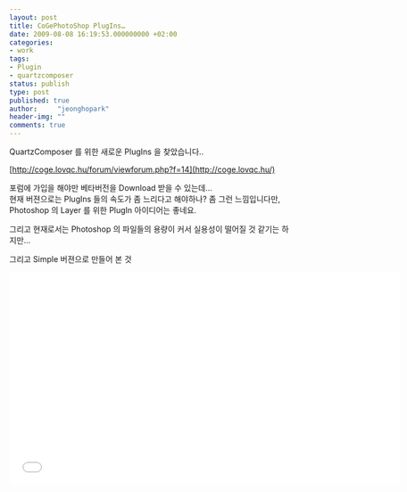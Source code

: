 ```yaml
---
layout: post
title: CoGePhotoShop PlugIns…
date: 2009-08-08 16:19:53.000000000 +02:00
categories:
- work
tags:
- Plugin
- quartzcomposer
status: publish
type: post
published: true
author:     "jeonghopark"
header-img: ""
comments: true
---
```

QuartzComposer 를 위한 새로운 PlugIns 을 찾았습니다..

[http://coge.lovqc.hu/forum/viewforum.php?f=14](http://coge.lovqc.hu/)

포럼에 가입을 해야만 베타버전을 Download 받을 수 있는데...    
현재 버젼으로는 PlugIns 들의 속도가 좀 느리다고 해야하나? 좀 그런 느낌입니다만,    
Photoshop 의 Layer 를 위한 PlugIn 아이디어는 좋네요.    

그리고 현재로서는 Photoshop 의 파일들의 용량이 커서 실용성이 떨어질 것 같기는 하지만...

그리고 Simple 버젼으로 만들어 본 것

<iframe src="//player.vimeo.com/video/6007854" width="700" height="381" frameborder="0" webkitallowfullscreen mozallowfullscreen allowfullscreen></iframe>